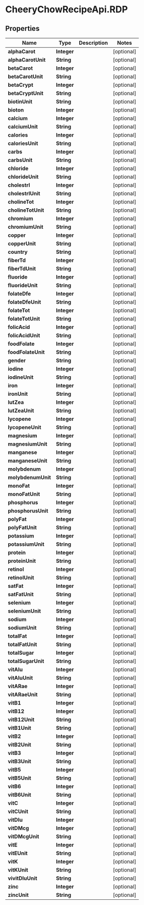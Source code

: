 # CheeryChowRecipeApi.RDP

## Properties
Name | Type | Description | Notes
------------ | ------------- | ------------- | -------------
**alphaCarot** | **Integer** |  | [optional] 
**alphaCarotUnit** | **String** |  | [optional] 
**betaCarot** | **Integer** |  | [optional] 
**betaCarotUnit** | **String** |  | [optional] 
**betaCrypt** | **Integer** |  | [optional] 
**betaCryptUnit** | **String** |  | [optional] 
**biotinUnit** | **String** |  | [optional] 
**bioton** | **Integer** |  | [optional] 
**calcium** | **Integer** |  | [optional] 
**calciumUnit** | **String** |  | [optional] 
**calories** | **Integer** |  | [optional] 
**caloriesUnit** | **String** |  | [optional] 
**carbs** | **Integer** |  | [optional] 
**carbsUnit** | **String** |  | [optional] 
**chloride** | **Integer** |  | [optional] 
**chlorideUnit** | **String** |  | [optional] 
**cholestrl** | **Integer** |  | [optional] 
**cholestrlUnit** | **String** |  | [optional] 
**cholineTot** | **Integer** |  | [optional] 
**cholineTotUnit** | **String** |  | [optional] 
**chromium** | **Integer** |  | [optional] 
**chromiumUnit** | **String** |  | [optional] 
**copper** | **Integer** |  | [optional] 
**copperUnit** | **String** |  | [optional] 
**country** | **String** |  | [optional] 
**fiberTd** | **Integer** |  | [optional] 
**fiberTdUnit** | **String** |  | [optional] 
**fluoride** | **Integer** |  | [optional] 
**fluorideUnit** | **String** |  | [optional] 
**folateDfe** | **Integer** |  | [optional] 
**folateDfeUnit** | **String** |  | [optional] 
**folateTot** | **Integer** |  | [optional] 
**folateTotUnit** | **String** |  | [optional] 
**folicAcid** | **Integer** |  | [optional] 
**folicAcidUnit** | **String** |  | [optional] 
**foodFolate** | **Integer** |  | [optional] 
**foodFolateUnit** | **String** |  | [optional] 
**gender** | **String** |  | [optional] 
**iodine** | **Integer** |  | [optional] 
**iodineUnit** | **String** |  | [optional] 
**iron** | **Integer** |  | [optional] 
**ironUnit** | **String** |  | [optional] 
**lutZea** | **Integer** |  | [optional] 
**lutZeaUnit** | **String** |  | [optional] 
**lycopene** | **Integer** |  | [optional] 
**lycopeneUnit** | **String** |  | [optional] 
**magnesium** | **Integer** |  | [optional] 
**magnesiumUnit** | **String** |  | [optional] 
**manganese** | **Integer** |  | [optional] 
**manganeseUnit** | **String** |  | [optional] 
**molybdenum** | **Integer** |  | [optional] 
**molybdenumUnit** | **String** |  | [optional] 
**monoFat** | **Integer** |  | [optional] 
**monoFatUnit** | **String** |  | [optional] 
**phosphorus** | **Integer** |  | [optional] 
**phosphorusUnit** | **String** |  | [optional] 
**polyFat** | **Integer** |  | [optional] 
**polyFatUnit** | **String** |  | [optional] 
**potassium** | **Integer** |  | [optional] 
**potassiumUnit** | **String** |  | [optional] 
**protein** | **Integer** |  | [optional] 
**proteinUnit** | **String** |  | [optional] 
**retinol** | **Integer** |  | [optional] 
**retinolUnit** | **String** |  | [optional] 
**satFat** | **Integer** |  | [optional] 
**satFatUnit** | **String** |  | [optional] 
**selenium** | **Integer** |  | [optional] 
**seleniumUnit** | **String** |  | [optional] 
**sodium** | **Integer** |  | [optional] 
**sodiumUnit** | **String** |  | [optional] 
**totalFat** | **Integer** |  | [optional] 
**totalFatUnit** | **String** |  | [optional] 
**totalSugar** | **Integer** |  | [optional] 
**totalSugarUnit** | **String** |  | [optional] 
**vitAIu** | **Integer** |  | [optional] 
**vitAIuUnit** | **String** |  | [optional] 
**vitARae** | **Integer** |  | [optional] 
**vitARaeUnit** | **String** |  | [optional] 
**vitB1** | **Integer** |  | [optional] 
**vitB12** | **Integer** |  | [optional] 
**vitB12Unit** | **String** |  | [optional] 
**vitB1Unit** | **String** |  | [optional] 
**vitB2** | **Integer** |  | [optional] 
**vitB2Unit** | **String** |  | [optional] 
**vitB3** | **Integer** |  | [optional] 
**vitB3Unit** | **String** |  | [optional] 
**vitB5** | **Integer** |  | [optional] 
**vitB5Unit** | **String** |  | [optional] 
**vitB6** | **Integer** |  | [optional] 
**vitB6Unit** | **String** |  | [optional] 
**vitC** | **Integer** |  | [optional] 
**vitCUnit** | **String** |  | [optional] 
**vitDIu** | **Integer** |  | [optional] 
**vitDMcg** | **Integer** |  | [optional] 
**vitDMcgUnit** | **String** |  | [optional] 
**vitE** | **Integer** |  | [optional] 
**vitEUnit** | **String** |  | [optional] 
**vitK** | **Integer** |  | [optional] 
**vitKUnit** | **String** |  | [optional] 
**vivitDIuUnit** | **String** |  | [optional] 
**zinc** | **Integer** |  | [optional] 
**zincUnit** | **String** |  | [optional] 


